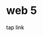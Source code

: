 <h1>web 5</h1>
<a href="https://raffneptune-web5.vercel.app" style="color: black; text-decoration: none;">tap link</a>
